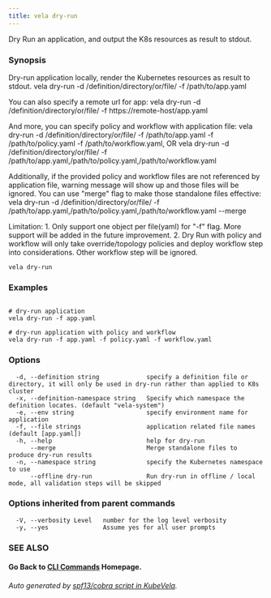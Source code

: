 ```yaml
---
title: vela dry-run
---
```


Dry Run an application, and output the K8s resources as result to stdout.

### Synopsis

Dry-run application locally, render the Kubernetes resources as result to stdout.
	vela dry-run -d /definition/directory/or/file/ -f /path/to/app.yaml

You can also specify a remote url for app:
	vela dry-run -d /definition/directory/or/file/ -f https://remote-host/app.yaml

And more, you can specify policy and workflow with application file:
	vela dry-run -d /definition/directory/or/file/ -f /path/to/app.yaml -f /path/to/policy.yaml -f /path/to/workflow.yaml, OR
	vela dry-run -d /definition/directory/or/file/ -f /path/to/app.yaml,/path/to/policy.yaml,/path/to/workflow.yaml

Additionally, if the provided policy and workflow files are not referenced by application file, warning message will show up
and those files will be ignored. You can use "merge" flag to make those standalone files effective:
	vela dry-run -d /definition/directory/or/file/ -f /path/to/app.yaml,/path/to/policy.yaml,/path/to/workflow.yaml --merge

Limitation:
	1. Only support one object per file(yaml) for "-f" flag. More support will be added in the future improvement.
	2. Dry Run with policy and workflow will only take override/topology policies and deploy workflow step into considerations. Other workflow step will be ignored.


```
vela dry-run
```

### Examples

```

# dry-run application 
vela dry-run -f app.yaml

# dry-run application with policy and workflow
vela dry-run -f app.yaml -f policy.yaml -f workflow.yaml

```

### Options

```
  -d, --definition string             specify a definition file or directory, it will only be used in dry-run rather than applied to K8s cluster
  -x, --definition-namespace string   Specify which namespace the definition locates. (default "vela-system")
  -e, --env string                    specify environment name for application
  -f, --file strings                  application related file names (default [app.yaml])
  -h, --help                          help for dry-run
      --merge                         Merge standalone files to produce dry-run results
  -n, --namespace string              specify the Kubernetes namespace to use
      --offline dry-run               Run dry-run in offline / local mode, all validation steps will be skipped
```

### Options inherited from parent commands

```
  -V, --verbosity Level   number for the log level verbosity
  -y, --yes               Assume yes for all user prompts
```

### SEE ALSO



#### Go Back to [CLI Commands](vela.md) Homepage.


###### Auto generated by [spf13/cobra script in KubeVela](https://github.com/kubevela/kubevela/tree/master/hack/docgen).
